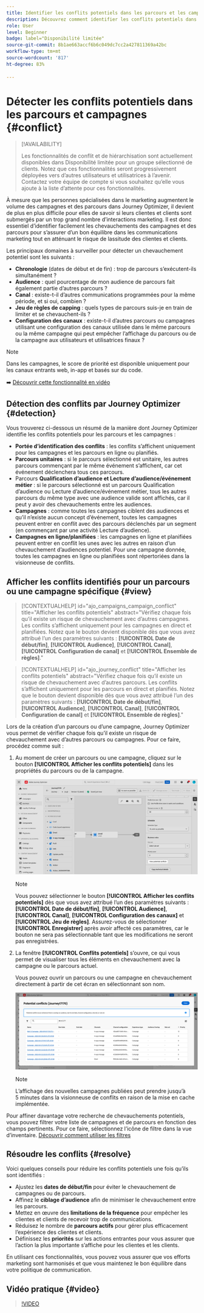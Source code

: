 ```yaml
---
title: Identifier les conflits potentiels dans les parcours et les campagnes
description: Découvrez comment identifier les conflits potentiels dans les parcours et les campagnes.
role: User
level: Beginner
badge: label="Disponibilité limitée"
source-git-commit: 8b1ae663accf6b6c049dc7cc2a427811369a42bc
workflow-type: tm+mt
source-wordcount: '817'
ht-degree: 83%

---
```



# Détecter les conflits potentiels dans les parcours et campagnes {#conflict}

>[!AVAILABILITY]
>
>Les fonctionnalités de conflit et de hiérarchisation sont actuellement disponibles dans Disponibilité limitée pour un groupe sélectionné de clients. Notez que ces fonctionnalités seront progressivement déployées vers d’autres utilisateurs et utilisatrices à l’avenir. Contactez votre équipe de compte si vous souhaitez qu’elle vous ajoute à la liste d’attente pour ces fonctionnalités.

À mesure que les personnes spécialisées dans le marketing augmentent le volume des campagnes et des parcours dans Journey Optimizer, il devient de plus en plus difficile pour elles de savoir si leurs clientes et clients sont submergés par un trop grand nombre d’interactions marketing. Il est donc essentiel d’identifier facilement les chevauchements des campagnes et des parcours pour s’assurer d’un bon équilibre dans les communications marketing tout en atténuant le risque de lassitude des clientes et clients.

Les principaux domaines à surveiller pour détecter un chevauchement potentiel sont les suivants :

* **Chronologie** (dates de début et de fin) : trop de parcours s’exécutent-ils simultanément ?
* **Audience** : quel pourcentage de mon audience de parcours fait également partie d’autres parcours ?
* **Canal** : existe-t-il d’autres communications programmées pour la même période, et si oui, combien ?
* **Jeu de règles de capping** : quels types de parcours suis-je en train de limiter et se chevauchent-ils ?
* **Configuration des canaux** : existe-t-il d’autres parcours ou campagnes utilisant une configuration des canaux utilisée dans le même parcours ou la même campagne qui peut empêcher l’affichage du parcours ou de la campagne aux utilisateurs et utilisatrices finaux ?

>[!NOTE]
>
>Dans les campagnes, le score de priorité est disponible uniquement pour les canaux entrants web, in-app et basés sur du code.

➡️ [Découvrir cette fonctionnalité en vidéo](#video)

## Détection des conflits par Journey Optimizer {#detection}

Vous trouverez ci-dessous un résumé de la manière dont Journey Optimizer identifie les conflits potentiels pour les parcours et les campagnes :

* **Portée d’identification des conflits** : les conflits s’affichent uniquement pour les campagnes et les parcours en ligne ou planifiés.
* **Parcours unitaires** : si le parcours sélectionné est unitaire, les autres parcours commençant par le même événement s’affichent, car cet événement déclenchera tous ces parcours.
* Parcours **Qualification d’audience et Lecture d’audience/événement métier** : si le parcours sélectionné est un parcours Qualification d’audience ou Lecture d’audience/événement métier, tous les autres parcours du même type avec une audience valide sont affichés, car il peut y avoir des chevauchements entre les audiences.
* **Campagnes** : comme toutes les campagnes ciblent des audiences et qu’il n’existe aucun concept d’événement, toutes les campagnes peuvent entrer en conflit avec des parcours déclenchés par un segment (en commençant par une activité Lecture d’audience).
* **Campagnes en ligne/planifiées** : les campagnes en ligne et planifiées peuvent entrer en conflit les unes avec les autres en raison d’un chevauchement d’audiences potentiel. Pour une campagne donnée, toutes les campagnes en ligne ou planifiées sont répertoriées dans la visionneuse de conflits.

## Afficher les conflits identifiés pour un parcours ou une campagne spécifique {#view}

>[!CONTEXTUALHELP]
>id="ajo_campaigns_campaign_conflict"
>title="Afficher les conflits potentiels"
>abstract="Vérifiez chaque fois qu’il existe un risque de chevauchement avec d’autres campagnes. Les conflits s’affichent uniquement pour les campagnes en direct et planifiées. Notez que le bouton devient disponible dès que vous avez attribué l’un des paramètres suivants : **[!UICONTROL Date de début/fin]**, **[!UICONTROL Audience]**, **[!UICONTROL Canal]**, **[!UICONTROL Configuration de canal]** et **[!UICONTROL Ensemble de règles]**."

>[!CONTEXTUALHELP]
>id="ajo_journey_conflict"
>title="Afficher les conflits potentiels"
>abstract="Vérifiez chaque fois qu’il existe un risque de chevauchement avec d’autres parcours. Les conflits s’affichent uniquement pour les parcours en direct et planifiés. Notez que le bouton devient disponible dès que vous avez attribué l’un des paramètres suivants : **[!UICONTROL Date de début/fin]**, **[!UICONTROL Audience]**, **[!UICONTROL Canal]**, **[!UICONTROL Configuration de canal]** et **[!UICONTROL Ensemble de règles]**."

Lors de la création d’un parcours ou d’une campagne, Journey Optimizer vous permet de vérifier chaque fois qu’il existe un risque de chevauchement avec d’autres parcours ou campagnes. Pour ce faire, procédez comme suit :

1. Au moment de créer un parcours ou une campagne, cliquez sur le bouton **[!UICONTROL Afficher les conflits potentiels]** dans les propriétés du parcours ou de la campagne.

   ![](assets/view-conflicts.png)

   >[!NOTE]
   >
   >Vous pouvez sélectionner le bouton **[!UICONTROL Afficher les conflits potentiels]** dès que vous avez attribué l’un des paramètres suivants : **[!UICONTROL Date de début/fin]**, **[!UICONTROL Audience]**, **[!UICONTROL Canal]**, **[!UICONTROL Configuration des canaux]** et **[!UICONTROL Jeu de règles]**. Assurez-vous de sélectionner **[!UICONTROL Enregistrer]** après avoir affecté ces paramètres, car le bouton ne sera pas sélectionnable tant que les modifications ne seront pas enregistrées.

1. La fenêtre **[!UICONTROL Conflits potentiels]** s’ouvre, ce qui vous permet de visualiser tous les éléments en chevauchement avec la campagne ou le parcours actuel.

   Vous pouvez ouvrir un parcours ou une campagne en chevauchement directement à partir de cet écran en sélectionnant son nom.

   ![](assets/potential-conflicts.png)

   >[!NOTE]
   >
   >L’affichage des nouvelles campagnes publiées peut prendre jusqu’à 5 minutes dans la visionneuse de conflits en raison de la mise en cache implémentée.

Pour affiner davantage votre recherche de chevauchements potentiels, vous pouvez filtrer votre liste de campagnes et de parcours en fonction des champs pertinents. Pour ce faire, sélectionnez l’icône de filtre dans la vue d’inventaire. [Découvrir comment utiliser les filtres](../start/search-filter-categorize.md#filter-lists)

## Résoudre les conflits {#resolve}

Voici quelques conseils pour réduire les conflits potentiels une fois qu’ils sont identifiés :

* Ajustez les **dates de début/fin** pour éviter le chevauchement de campagnes ou de parcours.
* Affinez le **ciblage d’audience** afin de minimiser le chevauchement entre les parcours.
* Mettez en œuvre des **limitations de la fréquence** pour empêcher les clientes et clients de recevoir trop de communications.
* Réduisez le nombre de **parcours actifs** pour gérer plus efficacement l’expérience des clientes et clients.
* Définissez les **priorités** sur les actions entrantes pour vous assurer que l’action la plus importante s’affiche pour les clientes et les clients.

En utilisant ces fonctionnalités, vous pouvez vous assurer que vos efforts marketing sont harmonisés et que vous maintenez le bon équilibre dans votre politique de communication.

## Vidéo pratique {#video}

>[!VIDEO](https://video.tv.adobe.com/v/3435528?quality=12)
